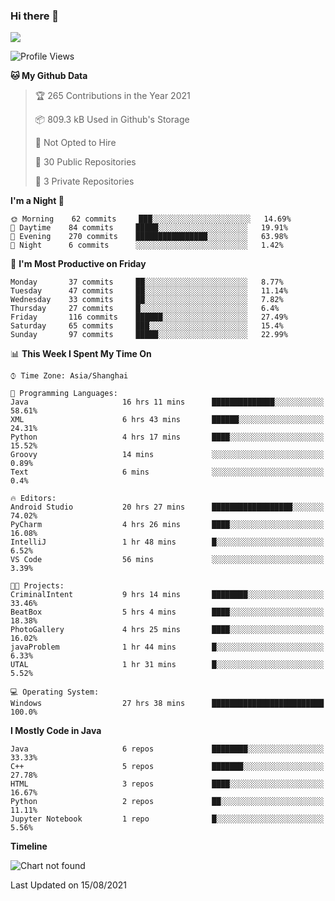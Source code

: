 ### Hi there 👋

<!--
**zhou-ning/zhou-ning** is a ✨ _special_ ✨ repository because its `README.md` (this file) appears on your GitHub profile.

Here are some ideas to get you started:

- 🔭 I’m currently working on ...
- 🌱 I’m currently learning ...
- 👯 I’m looking to collaborate on ...
- 🤔 I’m looking for help with ...
- 💬 Ask me about ...
- 📫 How to reach me: ...
- 😄 Pronouns: ...
- ⚡ Fun fact: ...
-->
![](https://github-readme-stats.vercel.app/api?username=zhou-ning)

<!--START_SECTION:waka-->
![Profile Views](http://img.shields.io/badge/Profile%20Views-1-blue)

**🐱 My Github Data** 

> 🏆 265 Contributions in the Year 2021
 > 
> 📦 809.3 kB Used in Github's Storage 
 > 
> 🚫 Not Opted to Hire
 > 
> 📜 30 Public Repositories 
 > 
> 🔑 3 Private Repositories  
 > 
**I'm a Night 🦉** 

```text
🌞 Morning    62 commits     ███░░░░░░░░░░░░░░░░░░░░░░   14.69% 
🌆 Daytime    84 commits     █████░░░░░░░░░░░░░░░░░░░░   19.91% 
🌃 Evening    270 commits    ████████████████░░░░░░░░░   63.98% 
🌙 Night      6 commits      ░░░░░░░░░░░░░░░░░░░░░░░░░   1.42%

```
📅 **I'm Most Productive on Friday** 

```text
Monday       37 commits     ██░░░░░░░░░░░░░░░░░░░░░░░   8.77% 
Tuesday      47 commits     ██░░░░░░░░░░░░░░░░░░░░░░░   11.14% 
Wednesday    33 commits     ██░░░░░░░░░░░░░░░░░░░░░░░   7.82% 
Thursday     27 commits     █░░░░░░░░░░░░░░░░░░░░░░░░   6.4% 
Friday       116 commits    ██████░░░░░░░░░░░░░░░░░░░   27.49% 
Saturday     65 commits     ███░░░░░░░░░░░░░░░░░░░░░░   15.4% 
Sunday       97 commits     █████░░░░░░░░░░░░░░░░░░░░   22.99%

```


📊 **This Week I Spent My Time On** 

```text
⌚︎ Time Zone: Asia/Shanghai

💬 Programming Languages: 
Java                     16 hrs 11 mins      ██████████████░░░░░░░░░░░   58.61% 
XML                      6 hrs 43 mins       ██████░░░░░░░░░░░░░░░░░░░   24.31% 
Python                   4 hrs 17 mins       ████░░░░░░░░░░░░░░░░░░░░░   15.52% 
Groovy                   14 mins             ░░░░░░░░░░░░░░░░░░░░░░░░░   0.89% 
Text                     6 mins              ░░░░░░░░░░░░░░░░░░░░░░░░░   0.4%

🔥 Editors: 
Android Studio           20 hrs 27 mins      ██████████████████░░░░░░░   74.02% 
PyCharm                  4 hrs 26 mins       ████░░░░░░░░░░░░░░░░░░░░░   16.08% 
IntelliJ                 1 hr 48 mins        █░░░░░░░░░░░░░░░░░░░░░░░░   6.52% 
VS Code                  56 mins             ░░░░░░░░░░░░░░░░░░░░░░░░░   3.39%

🐱‍💻 Projects: 
CriminalIntent           9 hrs 14 mins       ████████░░░░░░░░░░░░░░░░░   33.46% 
BeatBox                  5 hrs 4 mins        ████░░░░░░░░░░░░░░░░░░░░░   18.38% 
PhotoGallery             4 hrs 25 mins       ████░░░░░░░░░░░░░░░░░░░░░   16.02% 
javaProblem              1 hr 44 mins        █░░░░░░░░░░░░░░░░░░░░░░░░   6.33% 
UTAL                     1 hr 31 mins        █░░░░░░░░░░░░░░░░░░░░░░░░   5.52%

💻 Operating System: 
Windows                  27 hrs 38 mins      █████████████████████████   100.0%

```

**I Mostly Code in Java** 

```text
Java                     6 repos             ████████░░░░░░░░░░░░░░░░░   33.33% 
C++                      5 repos             ███████░░░░░░░░░░░░░░░░░░   27.78% 
HTML                     3 repos             ████░░░░░░░░░░░░░░░░░░░░░   16.67% 
Python                   2 repos             ██░░░░░░░░░░░░░░░░░░░░░░░   11.11% 
Jupyter Notebook         1 repo              █░░░░░░░░░░░░░░░░░░░░░░░░   5.56%

```


**Timeline**

![Chart not found](https://raw.githubusercontent.com/zhou-ning/zhou-ning/main/charts/bar_graph.png) 


 Last Updated on 15/08/2021
<!--END_SECTION:waka-->
